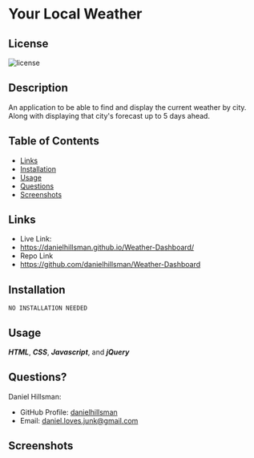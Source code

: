# Your Local Weather

  ## License

  ![license](https://img.shields.io/static/v1?label=license&message=LABD&color=success)
  
  ## Description
  An application to be able to find and display the current weather by city. Along with displaying that city's forecast up to 5 days ahead.
  
  ## Table of Contents
 
  * [Links](#links)
  * [Installation](#installation)
  * [Usage](#usage)
  * [Questions](#questions)
  * [Screenshots](#screenshots)

  ## Links
  * Live Link:
  * https://danielhillsman.github.io/Weather-Dashboard/
  * Repo Link
  * https://github.com/danielhillsman/Weather-Dashboard
  
  ## Installation
  ````
  NO INSTALLATION NEEDED
  ````

    
  ## Usage
  
  ***HTML***, ***CSS***, ***Javascript***, and ***jQuery***
  

  ## Questions?

Daniel Hillsman: 
  * GitHub Profile: [danielhillsman](https://github.com/danielhillsman)
  * Email: daniel.loves.junk@gmail.com

  ## Screenshots

